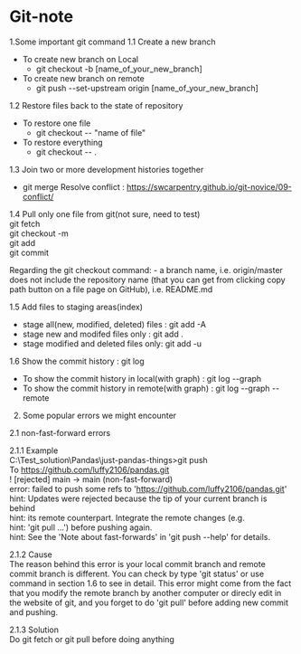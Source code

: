# Git-note

1.Some important git command
1.1 Create a new branch
- To create new branch on Local 
  * git checkout -b [name_of_your_new_branch]
- To create new branch on remote
  * git push --set-upstream origin [name_of_your_new_branch]

1.2 Restore files back to the state of repository
- To restore one file
  * git checkout -- "name of file"
- To restore everything
  * git checkout -- .

1.3 Join two or more development histories together
* git merge
Resolve conflict : https://swcarpentry.github.io/git-novice/09-conflict/

1.4 Pull only one file from git(not sure, need to test)  
git fetch  
git checkout -m <revision> <yourfilepath>  
git add <yourfilepath>  
git commit  
 
Regarding the git checkout command: <revision> - a branch name, i.e. origin/master <yourfilepath> does not include the repository name (that you can get from clicking copy path button on a file page on GitHub), i.e. README.md

1.5 Add files to staging areas(index)  
- stage all(new, modified, deleted) files : git add -A  
- stage new and modifed files only : git add .  
- stage modified and deleted files only: git add -u  

1.6 Show the commit history : git log  
- To show the commit history in local(with graph) : git log --graph
- To show the commit history in remote(with graph) : git log --graph --remote

2. Some popular errors we might encounter

2.1 non-fast-forward errors

2.1.1 Example  
C:\Test_solution\Pandas\just-pandas-things>git push  
To https://github.com/luffy2106/pandas.git  
 ! [rejected]        main -> main (non-fast-forward)  
error: failed to push some refs to 'https://github.com/luffy2106/pandas.git'  
hint: Updates were rejected because the tip of your current branch is behind  
hint: its remote counterpart. Integrate the remote changes (e.g.  
hint: 'git pull ...') before pushing again.  
hint: See the 'Note about fast-forwards' in 'git push --help' for details.  

2.1.2 Cause  
The reason behind this error is your local commit branch and remote commit branch is different. You can check by type 'git status' or use command in section 1.6 to see in detail. This error might come from the fact that you modify the remote branch by another computer or direcly edit in the website of git, and you forget to do 'git pull' before adding new commit and pushing.

2.1.3 Solution  
Do git fetch or git pull before doing anything




